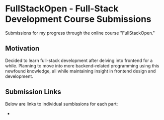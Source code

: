 # FullStackOpen - Full-Stack Development Course Submissions

Submissions for my progress through the online course "FullStackOpen."

## Motivation

Decided to learn full-stack development after delving into frontend for a while. Planning to move into more backend-related programming using this newfound knowledge, all while maintaining insight in frontend design and development.

## Submission Links

Below are links to individual sumbissions for each part:

- 
